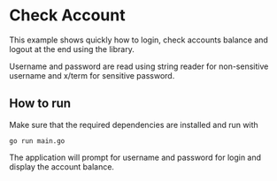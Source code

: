 # Check Account

This example shows quickly how to login, check accounts balance and logout at the end using the library.

Username and password are read using string reader for non-sensitive username and x/term for sensitive password.

## How to run

Make sure that the required dependencies are installed and run with

```shell
go run main.go
```

The application will prompt for username and password for login and display the account balance.
